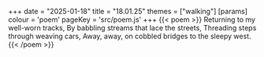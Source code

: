 +++
date = "2025-01-18"
title = "18.01.25"
themes = ["walking"]
[params]
  colour = 'poem'
  pageKey = 'src/poem.js'
+++
{{< poem >}}
Returning to my well-worn tracks,
By babbling streams that lace the streets,
Threading steps through weaving cars,
Away, away, on cobbled bridges to the sleepy west.
{{< /poem >}}